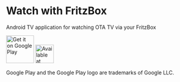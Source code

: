 # Watch with FritzBox
Android TV application for watching OTA TV via your FritzBox 

<a href='https://play.google.com/store/apps/details?id=de.hahnphilipp.watchwithfritzbox&pcampaignid=pcampaignidMKT-Other-global-all-co-prtnr-py-PartBadge-Mar2515-1'><img alt='Get it on Google Play' src='https://play.google.com/intl/en_us/badges/static/images/badges/en_badge_web_generic.png' height="75px"/></a>
<a href='https://www.amazon.com/Philipp-Hahn-Watch-with-FritzBox/dp/B0921K7W1C'><img alt='Available at Amazon Appstore' src='https://images-na.ssl-images-amazon.com/images/G/01/mobile-apps/devportal2/res/images/amazon-appstore-badge-english-black.png' height="50px"/></a>


Google Play and the Google Play logo are trademarks of Google LLC.
